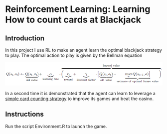 # Reinforcement Learning: Learning How to count cards at Blackjack

## Introduction

In this project I use RL to make an agent learn the optimal blackjack strategy to play.
The optimal action to play is given by the Bellman equation

![](formula.PNG)

In a second time it is demonstrated that the agent can learn to leverage a [simple card counting strategy](https://www.blackjack.org/blackjack-strategies/hi-lo-count/#:~:text=The%20Hi%2DLo%20Count%20strategy,(cards%202%2D6).)
 to improve its games and beat the casino.

## Instructions

Run the script Environment.R to launch the game.
